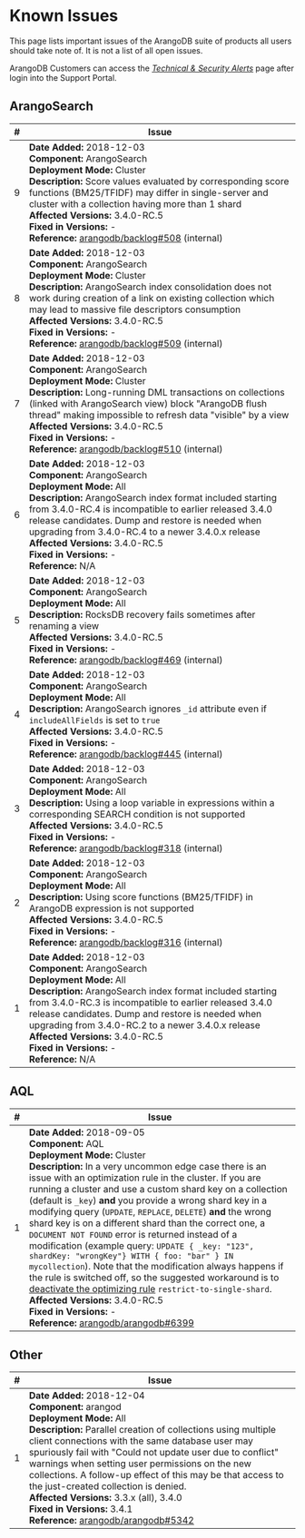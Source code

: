 Known Issues
============

This page lists important issues of the ArangoDB suite of products all users
should take note of. It is not a list of all open issues.

ArangoDB Customers can access the
[_Technical & Security Alerts_](https://arangodb.atlassian.net/wiki/spaces/DEVSUP/pages/223903745)
page after login into the Support Portal.

ArangoSearch
------------

| # | Issue      |
|---|------------|
| 9 | **Date Added:** 2018-12-03 <br> **Component:** ArangoSearch <br> **Deployment Mode:** Cluster <br> **Description:** Score values evaluated by corresponding score functions (BM25/TFIDF) may differ in single-server and cluster with a collection having more than 1 shard <br> **Affected Versions:** 3.4.0-RC.5 <br> **Fixed in Versions:** - <br> **Reference:** [arangodb/backlog#508](https://github.com/arangodb/backlog/issues/508) (internal) |
| 8 | **Date Added:** 2018-12-03 <br> **Component:** ArangoSearch <br> **Deployment Mode:** Cluster <br> **Description:** ArangoSearch index consolidation does not work during creation of a link on existing collection which may lead to massive file descriptors consumption <br> **Affected Versions:** 3.4.0-RC.5 <br> **Fixed in Versions:** - <br> **Reference:** [arangodb/backlog#509](https://github.com/arangodb/backlog/issues/509) (internal) |
| 7 | **Date Added:** 2018-12-03 <br> **Component:** ArangoSearch <br> **Deployment Mode:** Cluster <br> **Description:** Long-running DML transactions on collections (linked with ArangoSearch view) block "ArangoDB flush thread" making impossible to refresh data "visible" by a view <br> **Affected Versions:** 3.4.0-RC.5 <br> **Fixed in Versions:** - <br> **Reference:** [arangodb/backlog#510](https://github.com/arangodb/backlog/issues/510) (internal) |
| 6 | **Date Added:** 2018-12-03 <br> **Component:** ArangoSearch <br> **Deployment Mode:** All <br> **Description:** ArangoSearch index format included starting from 3.4.0-RC.4 is incompatible to earlier released 3.4.0 release candidates. Dump and restore is needed when upgrading from 3.4.0-RC.4 to a newer 3.4.0.x release <br> **Affected Versions:** 3.4.0-RC.5 <br> **Fixed in Versions:** - <br> **Reference:** N/A |
| 5 | **Date Added:** 2018-12-03 <br> **Component:** ArangoSearch <br> **Deployment Mode:** All <br> **Description:** RocksDB recovery fails sometimes after renaming a view <br> **Affected Versions:** 3.4.0-RC.5 <br> **Fixed in Versions:** - <br> **Reference:** [arangodb/backlog#469](https://github.com/arangodb/backlog/issues/469) (internal) |
| 4 | **Date Added:** 2018-12-03 <br> **Component:** ArangoSearch <br> **Deployment Mode:** All <br> **Description:** ArangoSearch ignores `_id` attribute even if `includeAllFields` is set to `true`  <br> **Affected Versions:** 3.4.0-RC.5 <br> **Fixed in Versions:** - <br> **Reference:** [arangodb/backlog#445](https://github.com/arangodb/backlog/issues/445) (internal) |
| 3 | **Date Added:** 2018-12-03 <br> **Component:** ArangoSearch <br> **Deployment Mode:** All <br> **Description:** Using a loop variable in expressions within a corresponding SEARCH condition is not supported <br> **Affected Versions:** 3.4.0-RC.5 <br> **Fixed in Versions:** - <br> **Reference:** [arangodb/backlog#318](https://github.com/arangodb/backlog/issues/318) (internal) |
| 2 | **Date Added:** 2018-12-03 <br> **Component:** ArangoSearch <br> **Deployment Mode:** All <br> **Description:** Using score functions (BM25/TFIDF) in ArangoDB expression is not supported <br> **Affected Versions:** 3.4.0-RC.5 <br> **Fixed in Versions:** - <br> **Reference:** [arangodb/backlog#316](https://github.com/arangodb/backlog/issues/316) (internal) |
| 1 | **Date Added:** 2018-12-03 <br> **Component:** ArangoSearch <br> **Deployment Mode:** All <br> **Description:** ArangoSearch index format included starting from 3.4.0-RC.3 is incompatible to earlier released 3.4.0 release candidates. Dump and restore is needed when upgrading from 3.4.0-RC.2 to a newer 3.4.0.x release <br> **Affected Versions:** 3.4.0-RC.5 <br> **Fixed in Versions:** - <br> **Reference:** N/A |


AQL
---

| # | Issue      |
|---|------------|
| 1 | **Date Added:** 2018-09-05 <br> **Component:** AQL <br> **Deployment Mode:** Cluster <br> **Description:** In a very uncommon edge case there is an issue with an optimization rule in the cluster. If you are running a cluster and use a custom shard key on a collection (default is `_key`) **and** you provide a wrong shard key in a modifying query (`UPDATE`, `REPLACE`, `DELETE`) **and** the wrong shard key is on a different shard than the correct one, a `DOCUMENT NOT FOUND` error is returned instead of a modification (example query: `UPDATE { _key: "123", shardKey: "wrongKey"} WITH { foo: "bar" } IN mycollection`). Note that the modification always happens if the rule is switched off, so the suggested  workaround is to [deactivate the optimizing rule](../../AQL/ExecutionAndPerformance/Optimizer.html#turning-specific-optimizer-rules-off) `restrict-to-single-shard`. <br> **Affected Versions:** 3.4.0-RC.5 <br> **Fixed in Versions:** - <br> **Reference:** [arangodb/arangodb#6399](https://github.com/arangodb/arangodb/issues/6399) |


Other
-----

| # | Issue      |
|---|------------|
| 1 | **Date Added:** 2018-12-04 <br> **Component:** arangod <br> **Deployment Mode:** All <br> **Description:** Parallel creation of collections using multiple client connections with the same database user may spuriously fail with "Could not update user due to conflict" warnings when setting user permissions on the new collections. A follow-up effect of this may be that access to the just-created collection is denied. <br> **Affected Versions:** 3.3.x (all), 3.4.0 <br> **Fixed in Versions:** 3.4.1 <br> **Reference:** [arangodb/arangodb#5342](https://github.com/arangodb/arangodb/issues/5342)  |
